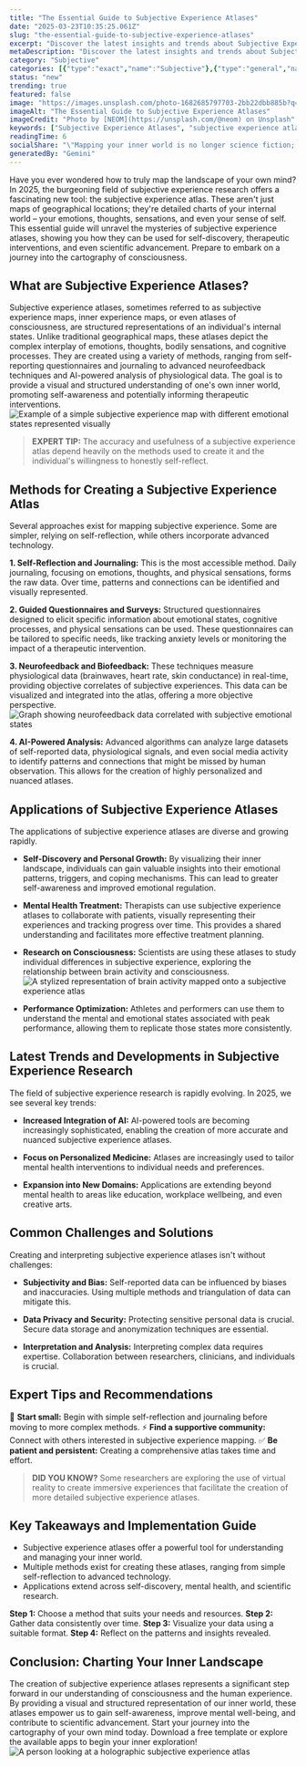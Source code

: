 ```yaml
---
title: "The Essential Guide to Subjective Experience Atlases"
date: "2025-03-23T10:35:25.061Z"
slug: "the-essential-guide-to-subjective-experience-atlases"
excerpt: "Discover the latest insights and trends about Subjective Experience Atlases. This comprehensive guide covers everything you need to know about Subjective Experience Atlases in 2025."
metaDescription: "Discover the latest insights and trends about Subjective Experience Atlases. This comprehensive guide covers everything you need to know about Subjective E..."
category: "Subjective"
categories: [{"type":"exact","name":"Subjective"},{"type":"general","name":"Cognitive Science"},{"type":"medium","name":"Human-Computer Interaction"},{"type":"specific","name":"Virtual Reality"},{"type":"niche","name":"Presence Perception"}]
status: "new"
trending: true
featured: false
image: "https://images.unsplash.com/photo-1682685797703-2bb22dbb885b?q=85&w=1200&fit=max&fm=webp&auto=compress"
imageAlt: "The Essential Guide to Subjective Experience Atlases"
imageCredit: "Photo by [NEOM](https://unsplash.com/@neom) on Unsplash"
keywords: ["Subjective Experience Atlases", "subjective experience atlas", "subjective experience map", "atlas of consciousness", "inner experience map", "mapping inner experience", "buy subjective experience atlas", "subjective experience atlas pdf", "download subjective experience atlas", "subjective experience research"]
readingTime: 6
socialShare: "\"Mapping your inner world is no longer science fiction; subjective experience atlases are transforming how we understand and improve our mental well-being.  Discover the power of self-awareness.\""
generatedBy: "Gemini"
---
```




Have you ever wondered how to truly map the landscape of your own mind?  In 2025, the burgeoning field of subjective experience research offers a fascinating new tool: the subjective experience atlas. These aren't just maps of geographical locations; they're detailed charts of your internal world – your emotions, thoughts, sensations, and even your sense of self. This essential guide will unravel the mysteries of subjective experience atlases, showing you how they can be used for self-discovery, therapeutic interventions, and even scientific advancement.  Prepare to embark on a journey into the cartography of consciousness.

## What are Subjective Experience Atlases?

Subjective experience atlases, sometimes referred to as subjective experience maps, inner experience maps, or even atlases of consciousness, are structured representations of an individual's internal states.  Unlike traditional geographical maps, these atlases depict the complex interplay of emotions, thoughts, bodily sensations, and cognitive processes. They are created using a variety of methods, ranging from self-reporting questionnaires and journaling to advanced neurofeedback techniques and AI-powered analysis of physiological data.  The goal is to provide a visual and structured understanding of one's own inner world, promoting self-awareness and potentially informing therapeutic interventions. ![Example of a simple subjective experience map with different emotional states represented visually](https://images.unsplash.com/photo-1535223289827-42f1e9919769?q=85&w=1200&fit=max&fm=webp&auto=compress)

> **EXPERT TIP:** The accuracy and usefulness of a subjective experience atlas depend heavily on the methods used to create it and the individual's willingness to honestly self-reflect.

## Methods for Creating a Subjective Experience Atlas

Several approaches exist for mapping subjective experience. Some are simpler, relying on self-reflection, while others incorporate advanced technology.

**1. Self-Reflection and Journaling:**  This is the most accessible method.  Daily journaling, focusing on emotions, thoughts, and physical sensations, forms the raw data.  Over time, patterns and connections can be identified and visually represented.

**2. Guided Questionnaires and Surveys:** Structured questionnaires designed to elicit specific information about emotional states, cognitive processes, and physical sensations can be used. These questionnaires can be tailored to specific needs, like tracking anxiety levels or monitoring the impact of a therapeutic intervention.

**3. Neurofeedback and Biofeedback:**  These techniques measure physiological data (brainwaves, heart rate, skin conductance) in real-time, providing objective correlates of subjective experiences.  This data can be visualized and integrated into the atlas, offering a more objective perspective. ![Graph showing neurofeedback data correlated with subjective emotional states](https://images.unsplash.com/photo-1682687221038-404cb8830901?q=85&w=1200&fit=max&fm=webp&auto=compress)

**4. AI-Powered Analysis:**  Advanced algorithms can analyze large datasets of self-reported data, physiological signals, and even social media activity to identify patterns and connections that might be missed by human observation.  This allows for the creation of highly personalized and nuanced atlases.

## Applications of Subjective Experience Atlases

The applications of subjective experience atlases are diverse and growing rapidly.

* **Self-Discovery and Personal Growth:**  By visualizing their inner landscape, individuals can gain valuable insights into their emotional patterns, triggers, and coping mechanisms.  This can lead to greater self-awareness and improved emotional regulation.

* **Mental Health Treatment:**  Therapists can use subjective experience atlases to collaborate with patients, visually representing their experiences and tracking progress over time. This provides a shared understanding and facilitates more effective treatment planning.

* **Research on Consciousness:**  Scientists are using these atlases to study individual differences in subjective experience, exploring the relationship between brain activity and consciousness. ![A stylized representation of brain activity mapped onto a subjective experience atlas](https://images.unsplash.com/photo-1682685797406-97f364419b4a?q=85&w=1200&fit=max&fm=webp&auto=compress)

* **Performance Optimization:** Athletes and performers can use them to understand the mental and emotional states associated with peak performance, allowing them to replicate those states more consistently.

## Latest Trends and Developments in Subjective Experience Research

The field of subjective experience research is rapidly evolving.  In 2025, we see several key trends:

* **Increased Integration of AI:** AI-powered tools are becoming increasingly sophisticated, enabling the creation of more accurate and nuanced subjective experience atlases.

* **Focus on Personalized Medicine:**  Atlases are increasingly used to tailor mental health interventions to individual needs and preferences.

* **Expansion into New Domains:**  Applications are extending beyond mental health to areas like education, workplace wellbeing, and even creative arts.

## Common Challenges and Solutions

Creating and interpreting subjective experience atlases isn't without challenges:

* **Subjectivity and Bias:** Self-reported data can be influenced by biases and inaccuracies.  Using multiple methods and triangulation of data can mitigate this.

* **Data Privacy and Security:**  Protecting sensitive personal data is crucial.  Secure data storage and anonymization techniques are essential.

* **Interpretation and Analysis:**  Interpreting complex data requires expertise.  Collaboration between researchers, clinicians, and individuals is crucial.

## Expert Tips and Recommendations

🔑 **Start small:** Begin with simple self-reflection and journaling before moving to more complex methods.
⚡ **Find a supportive community:** Connect with others interested in subjective experience mapping.
✅ **Be patient and persistent:** Creating a comprehensive atlas takes time and effort.

> **DID YOU KNOW?** Some researchers are exploring the use of virtual reality to create immersive experiences that facilitate the creation of more detailed subjective experience atlases.

## Key Takeaways and Implementation Guide

* Subjective experience atlases offer a powerful tool for understanding and managing your inner world.
* Multiple methods exist for creating these atlases, ranging from simple self-reflection to advanced technology.
* Applications extend across self-discovery, mental health, and scientific research.

**Step 1:** Choose a method that suits your needs and resources.
**Step 2:** Gather data consistently over time.
**Step 3:**  Visualize your data using a suitable format.
**Step 4:** Reflect on the patterns and insights revealed.

## Conclusion: Charting Your Inner Landscape

The creation of subjective experience atlases represents a significant step forward in our understanding of consciousness and the human experience.  By providing a visual and structured representation of our inner world, these atlases empower us to gain self-awareness, improve mental well-being, and contribute to scientific advancement.  Start your journey into the cartography of your own mind today.  Download a free template or explore the available apps to begin your inner exploration! ![A person looking at a holographic subjective experience atlas](https://images.unsplash.com/photo-1682687219356-e820ca126c92?q=85&w=1200&fit=max&fm=webp&auto=compress)

